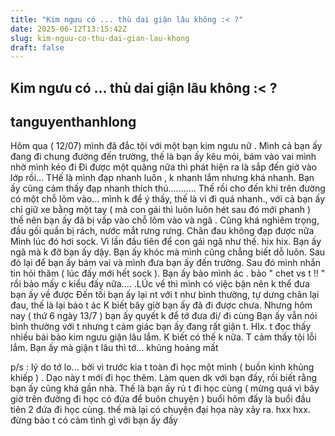 ```yaml
---
title: "Kim ngưu có ... thù dai giận lâu không :< ?"
date: 2025-06-12T13:15:42Z
slug: kim-nguu-co-thu-dai-gian-lau-khong
draft: false
---
```


## Kim ngưu có ... thù dai giận lâu không :< ?

## tanguyenthanhlong

Hôm qua ( 12/07) mình đã đắc tội với một bạn kim ngưu nữ . 
Mình cả bạn ấy đang đi chung đường đến trường, thế là bạn ấy kêu mỏi, bám vào vai mình nhờ mình kéo đi
Đi được một quãng nữa thì phát hiện ra là sắp đến giờ vào lớp rồi... THế là mình đạp nhanh luôn , k nhanh lắm nhưng khá nhanh. Bạn ấy cũng cảm thấy đạp nhanh thích thú........... Thế rồi cho đến khi trên đường có một chỗ lõm vào... mình k để ý thấy, thế là vì đi quá nhanh., với cả bạn ấy chỉ giữ xe bằng một tay ( mà con gái thì luôn luôn hét sau đó mới phanh ) thế nên bạn ấy đã bị vấp vào chỗ lõm vào và ngã  . Cũng khá nghiêm trọng, đầu gối quần bị rách, nước mắt rưng rưng. Chân đau không đạp được nữa
Mình lúc đó hơi sock. Vì lần đầu tiên để con gái ngã như thế. hix hix. Bạn ấy ngã mà k đỡ bạn ấy dậy. Bạn ấy khóc mà mình cũng chẳng biết dỗ luôn. Sau đó lại để bạn ấy bám vai và mình đưa bạn ấy đến trường. 
Sau đó mình nhắn tin hỏi thăm ( lúc đấy mới hết sock ). Bạn ấy bảo mình ác . bảo " chet vs t !! " rồi bảo mấy c kiểu đấy nữa.... .LÚc về thì mình có việc bận nên k thể đưa bạn ấy về được
 Đến tối bạn ấy lại nt với t như bình thường, tự dưng chân lại đau, thế là lại bảo t ác 
K biết bây giờ bạn ấy đã đi được chưa. Nhưng hôm nay ( thứ 6 ngày 13/7 ) bạn ấy quyết k để tớ đưa đi/ đi cùng
Bạn ấy vẫn nói bình thường với t nhưng t cảm giác bạn ấy đang rất giận t. HIx. t đọc thấy nhiều bài bảo kim ngưu giận lâu lắm. K biết có thế k nữa. T cảm thấy tội lỗi lắm. Bạn ấy mà giận t lâu thì tớ... khủng hoảng mất 
 
 



p/s : lý do tớ lo... bởi vì trước kia  t toàn đi học một mình ( buồn kinh khủng khiếp ) . Dạo này t mới đi học thêm. Làm quen dk với bạn đấy, rồi biết rằng bạn ấy cũng khá gần nhà. Thế là bạn ấy rủ t đi học cùng ( mừng quá vì bây giờ trên đường đi học có đứa để buôn chuyện ) buổi hôm đấy là buổi đầu tiên 2 đứa đi học cùng. thế mà lại có chuyện đại họa này xảy ra. hxx hxx. đừng bảo t có cảm tình gì với bạn ấy đấy